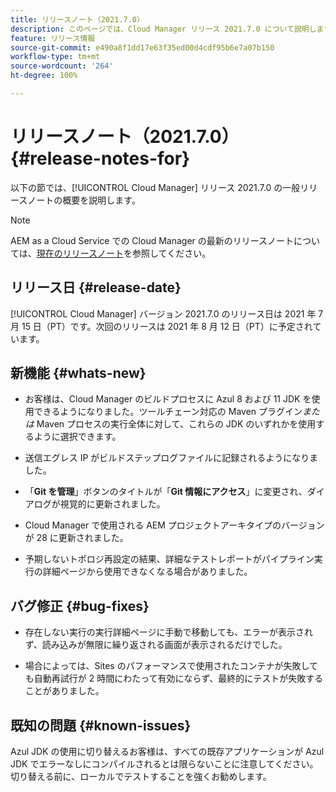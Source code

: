```yaml
---
title: リリースノート（2021.7.0）
description: このページでは、Cloud Manager リリース 2021.7.0 について説明します。
feature: リリース情報
source-git-commit: e490a8f1dd17e63f35ed00d4cdf95b6e7a07b150
workflow-type: tm+mt
source-wordcount: '264'
ht-degree: 100%

---
```


# リリースノート（2021.7.0） {#release-notes-for}

以下の節では、[!UICONTROL Cloud Manager] リリース 2021.7.0 の一般リリースノートの概要を説明します。

>[!NOTE]
>AEM as a Cloud Service での Cloud Manager の最新のリリースノートについては、[現在のリリースノート](https://experienceleague.adobe.com/docs/experience-manager-cloud-service/onboarding/getting-access/release-notes-cloud-manager/release-notes-cm-current.html?lang=ja#getting-access)を参照してください。

## リリース日 {#release-date}

[!UICONTROL Cloud Manager] バージョン 2021.7.0 のリリース日は 2021 年 7 月 15 日（PT）です。次回のリリースは 2021 年 8 月 12 日（PT）に予定されています。

## 新機能 {#whats-new}

* お客様は、Cloud Manager のビルドプロセスに Azul 8 および 11 JDK を使用できるようになりました。ツールチェーン対応の Maven プラグイン&#x200B;*または* Maven プロセスの実行全体に対して、これらの JDK のいずれかを使用するように選択できます。

* 送信エグレス IP がビルドステップログファイルに記録されるようになりました。

* 「**Git を管理**」ボタンのタイトルが「**Git 情報にアクセス**」に変更され、ダイアログが視覚的に更新されました。

* Cloud Manager で使用される AEM プロジェクトアーキタイプのバージョンが 28 に更新されました。

* 予期しないトポロジ再設定の結果、詳細なテストレポートがパイプライン実行の詳細ページから使用できなくなる場合がありました。

## バグ修正 {#bug-fixes}

* 存在しない実行の実行詳細ページに手動で移動しても、エラーが表示されず、読み込みが無限に繰り返される画面が表示されるだけでした。

* 場合によっては、Sites のパフォーマンスで使用されたコンテナが失敗しても自動再試行が 2 時間にわたって有効にならず、最終的にテストが失敗することがありました。

## 既知の問題 {#known-issues}

Azul JDK の使用に切り替えるお客様は、すべての既存アプリケーションが Azul JDK でエラーなしにコンパイルされるとは限らないことに注意してください。切り替える前に、ローカルでテストすることを強くお勧めします。